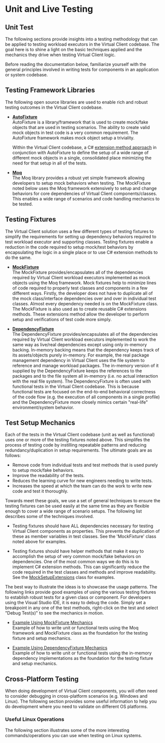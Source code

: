﻿---
id: testing
sidebar_position: 8
---

# Unit and Live Testing

## Unit Test

The following sections provide insights into a testing methodology that can be applied to testing workload executors in the Virtual Client
codebase. The goal here is to shine a light on the basic techniques applied and the mechanics they drive when testing Virtual Client logic.

Before reading the documentation below, familiarize yourself with the general principles involved in writing tests for components in an
application or system codebase.

## Testing Framework Libraries
The following open source libraries are used to enable rich and robust testing outcomes in the Virtual Client codebase.

* **[AutoFixture](https://github.com/AutoFixture/AutoFixture/wiki)**  
  AutoFixture is a library/framework that is used to create mock/fake objects that are used in testing scenarios. The ability to create valid mock objects in test
  code is a very common requirement. The AutoFixture framework makes mock object setup a triviality.

  Within the Virtual Client codebase, a C# [extension method approach](../src/VirtualClient/VirtualClient.TestFramework/FixtureExtensions.cs) 
  in conjunction with AutoFixture to define the setup of a wide range of different mock objects in a single, consolidated place minimizing the need for that setup in all of the tests. 

* **[Moq](https://github.com/Moq/moq4/wiki/Quickstart)**  
  The Moq library provides a robust yet simple framework allowing developers to setup mock behaviors when testing. The MockFixture noted below uses the Moq framework 
  extensively to setup and change behaviors for core dependencies of Virtual Client components/classes. This enables a wide range of scenarios and code handling mechanics to
  be tested.

## Testing Fixtures
The Virtual Client solution uses a few different types of testing fixtures to simplify the requirements for setting up dependency behaviors required to
test workload executor and supporting classes. Testing fixtures enable a reduction in the code required to setup mock/test behaviors by encapsulating the logic
in a single place or to use C# extension methods to do the same.

* **[MockFixture](../src/VirtualClient/VirtualClient.TestFramework/MockFixture.cs)**  
  The MockFixture provides/encapsulates all of the dependencies required by Virtual Client workload executors implemented as mock objects using the Moq 
  framework. Mock fixtures help to minimize lines of code required to properly test classes and components in a few different ways. Firstly, the developer does
  not have to duplicate all of the mock class/interface dependencies over and over in individual test classes. Almost every dependency needed is on the MockFixture
  class. The MockFixture is also used as to create reusable C# extensions methods. These extensions method allow the developer to perform setup and verifications
  of test code more simply.

* **[DependencyFixture](../src/VirtualClient/VirtualClient.TestFramework/DependencyFixture.cs)**  
  The DependencyFixture provides/encapsulates all of the dependencies required by Virtual Client workload executors implemented to work the same way
  as live/real dependencies except using only in-memory backing. In-memory backing means that the dependency keeps track of its assets/objects purely
  in-memory. For example, the real package management dependency in Virtual Client uses the file system to reference and manage workload packages. The
  in-memory version of it supplied by the DependencyFixture keeps the references to the packages and to the file system all in-memory (i.e. no actual interaction
  with the real file system). The DependencyFixture is often used with functional tests in the Virtual Client codebase. This is because functional tests are 
  focused on the end-to-end behavioral correctness of the code flow (e.g. the execution of all components in a single profile) and the DependencyFixture more
  closely mimics certain "real-life" environment/system behavior.

## Test Setup Mechanics
Each of the tests in the Virtual Client codebase (unit as well as functional) uses one or more of the testing fixtures noted above. This simplifes the process of testing code
by instilling repeatable patterns and reducing redundancy/duplication in setup requirements. The ultimate goals are as follows:

* Remove code from individual tests and test methods that is used purely to setup mock/fake behaviors.
* Improve the readability of the tests.
* Reduces the learning curve for new engineers needing to write tests.
* Increases the speed at which the team can do the work to write new code and test it thoroughly.

Towards meet these goals, we use a set of general techniques to ensure the testing fixtures can be used easily at the same time as they are flexible enough to
cover a wide range of scenario setups. The following list describes some of the techniques involved.

* Testing fixtures should have ALL dependencies necessary for testing Virtual Client components as properties. This prevents the duplication of these as member
  variables in test classes. See the 'MockFixture' class noted above for examples.

* Testing fixtures should have helper methods that make it easy to accomplish the setup of very common mock/fake behaviors on dependencies. One of the most common
  ways we do this is to implement C# extension methods. This can significantly reduce the code required in the test classes and methods and improve readability.
  See the [MockSetupExtensions](../src/VirtualClient/VirtualClient.TestExtensions/MockSetupExtensions.cs) 
  class for examples.

The best way to illustrate the ideas is to showcase the usage patterns. The following links provide good examples of using the various testing fixtures to establish robust
tests for a given class or component. For developers using the Visual Studio IDE, it is easy to debug the code. Simply set a breakpoint in any one of the test methods, 
right-click on the test and select "Debug Test(s)" to see the mechanics in motion.

* [Example Using MockFixture Mechanics](../src/VirtualClient/VirtualClient.Actions.UnitTests/Example2WorkloadExecutorTests_MockFixture.cs)  
  Example of how to write unit or functional tests using the Moq framework and MockFixture class as the foundation for the testing fixture and setup mechanics. 

* [Example Using DependencyFixture Mechanics](../src/VirtualClient/VirtualClient.Actions.UnitTests/Example2WorkloadExecutorTests_DependencyFixture.cs)  
  Example of how to write unit or functional tests using the in-memory dependency implementations as the foundation for the testing fixture 
  and setup mechanics.

## Cross-Platform Testing
When doing development of Virtual Client components, you will often need to consider debugging in cross-platform scenarios (e.g. Windows and Linux). The following
section provides some useful information to help you do development where you need to validate on different OS platforms.

### Useful Linux Operations
The following section illustrates some of the more interesting commands/operations you can use when testing on Linux systems.

